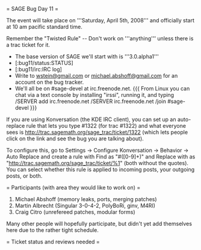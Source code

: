 = SAGE Bug Day 11 =

The event will take place on '''Saturday, April 5th, 2008''' and officially start at 10 am pacific standard time.

Remember the "Twisted Rule" -- Don't work on '''anything''' unless there is a trac ticket for it.

 * The base version of SAGE we'll start with is '''3.0.alpha1'''
 * [:bug11/status:STATUS]
 * [:bug11/irc:IRC log]
 * Write to wstein@gmail.com or michael.abshoff@gmail.com for an account on the bug tracker.
 * We'll all be on #sage-devel at irc.freenode.net.
{{{
From Linux you can chat via a text console by installing "irssi", running it, and typing
  /SERVER add irc.freenode.net
  /SERVER irc.freenode.net
  /join #sage-devel
}}}

If you are using Konversation (the KDE IRC client), you can set up an auto-replace rule that lets you type #1322 (for trac #1322) and what everyone sees is http://trac.sagemath.org/sage_trac/ticket/1322 (which lets people click on the link and see the bug you are talking about).

To configure this, go to Settings -> Configure Konversation -> Behavior -> Auto Replace and create a rule with Find as "#([0-9]+)" and Replace with as "http://trac.sagemath.org/sage_trac/ticket/%1" (both without the quotes).  You can select whether this rule is applied to incoming posts, your outgoing posts, or both.

= Participants (with area they would like to work on) =
 1. Michael Abshoff (memory leaks, ports, merging patches)
 1. Martin Albrecht (Singular 3-0-4-2, PolyBoRi, ginv, M4RI)
 1. Craig Citro (unrefereed patches, modular forms)

Many other people will hopefully participate, but didn't yet add themselves here due to the rather tight schedule.

= Ticket status and reviews needed =
